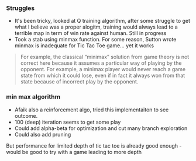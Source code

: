 ### Struggles

- It's been tricky, looked at Q training algorithm, after some struggle to get what I believe was a proper alogitm, training would always lead to a terrible map in term of win rate against human. Still in progress
- Took a stab using minmax function. For some reason, Sutton wrote minmax is inadequate for Tic Tac Toe game... yet it works 

> For example, the classical “minimax” solution from game theory is not correct here because it assumes a particular way of playing by the opponent. For example, a minimax player would never reach a game state from which it could lose, even if in fact it always won from that state because of incorrect play by the opponent.

### min max algorithm 

- Afaik also a reinforcement algo, tried this implementaiton to see outcome.
- 100 (deep) iteration seems to get some play
- Could add alpha-beta for optimization and cut many branch exploration
- Could also add pruning

But performance for limited depth of tic tac toe is already good enough - would be good to try with a game leading to more depth


